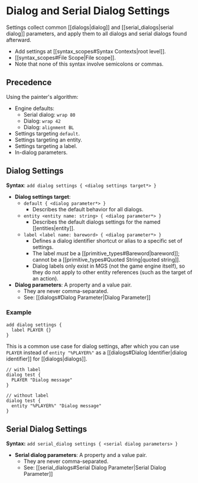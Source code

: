 # Dialog and Serial Dialog Settings

 Settings collect common [[dialogs|dialog]] and [[serial_dialogs|serial dialog]] parameters, and apply them to all dialogs and serial dialogs found afterward.
 
- Add settings at [[syntax_scopes#Syntax Contexts|root level]].
- [[syntax_scopes#File Scope|File scope]].
- Note that none of this syntax involve semicolons or commas.

## Precedence

Using the painter's algorithm:

- Engine defaults:
	- Serial dialog: `wrap 80`
	- Dialog: `wrap 42`
	- Dialog: `alignment BL`
- Settings targeting `default`.
- Settings targeting an entity.
- Settings targeting a label.
- In-dialog parameters.

## Dialog Settings

**Syntax**: `add dialog settings { <dialog settings target*> }`

- **Dialog settings target**:
	- `default { <dialog parameter*> }`
		- Describes the default behavior for all dialogs.
	- `entity <entity name: string> { <dialog parameter*> }`
		- Describes the default dialogs settings for the named [[entities|entity]].
	- `label <label name: bareword> { <dialog parameter*> }`
		- Defines a dialog identifier shortcut or alias to a specific set of settings.
		- The label *must* be a [[primitive_types#Bareword|bareword]]; cannot be a  [[primitive_types#Quoted String|quoted string]].
		- Dialog labels only exist in MGS (not the game engine itself), so they do not apply to other entity references (such as the target of an action).
- **Dialog parameters**: A property and a value pair.
	- They are never comma-separated.
	- See: [[dialogs#Dialog Parameter|Dialog Parameter]]

### Example

```mgs{2}
add dialog settings {
  label PLAYER {}
}
```

This is a common use case for dialog settings, after which you can use `PLAYER` instead of `entity "%PLAYER%"` as a [[dialogs#Dialog Identifier|dialog identifier]] for [[dialogs|dialogs]].

```mgs{3,8}
// with label
dialog test {
  PLAYER "Dialog message"
}

// without label
dialog test {
  entity "%PLAYER%" "Dialog message"
}
```

## Serial Dialog Settings

**Syntax:** `add serial_dialog settings { <serial dialog parameters> }`

- **Serial dialog parameters**: A property and a value pair.
	- They are never comma-separated.
	- See: [[serial_dialogs#Serial Dialog Parameter|Serial Dialog Parameter]]
